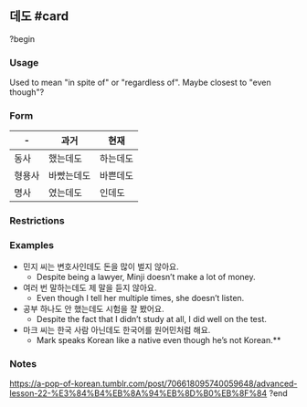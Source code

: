 ## 데도 #card
?begin
### Usage
Used to mean "in spite of" or "regardless of". Maybe closest to "even though"?
### Form
| -   | 과거    | 현재   |
| --- | ----- | ---- |
| 동사  | 했는데도  | 하는데도 |
| 형용사 | 바빴는데도 | 바쁜데도 |
| 명사  | 였는데도  | 인데도  |
### Restrictions
### Examples
- 민지 씨는 변호사인데도 돈을 많이 벌지 않아요. 
	- Despite being a lawyer, Minji doesn’t make a lot of money.
- 여러 번 말하는데도 제 말을 듣지 않아요. 
	- Even though I tell her multiple times, she doesn’t listen.  
- 공부 하나도 안 했는데도 시험을 잘 봤어요.
	- Despite the fact that I didn’t study at all, I did well on the test. 
- 마크 씨는 한국 사람 아닌데도 한국어를 원어민처럼 해요.
	- Mark speaks Korean like a native even though he’s not Korean.**
### Notes
https://a-pop-of-korean.tumblr.com/post/706618095740059648/advanced-lesson-22-%E3%84%B4%EB%8A%94%EB%8D%B0%EB%8F%84
?end
